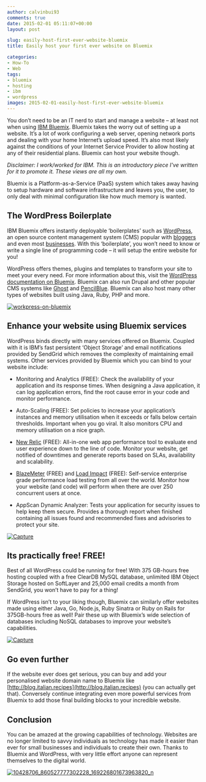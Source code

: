 ```yaml
---
author: calvinbui93
comments: true
date: 2015-02-01 05:11:07+00:00
layout: post

slug: easily-host-first-ever-website-bluemix
title: Easily host your first ever website on Bluemix

categories:
- How-To
- Web
tags:
- bluemix
- hosting
- ibm
- wordpress
images: 2015-02-01-easily-host-first-ever-website-bluemix
---
```


You don’t need to be an IT nerd to start and manage a website – at least not when using [IBM Bluemix](https://console.ng.bluemix.net/). Bluemix takes the worry out of setting up a website. It’s a lot of work configuring a web server, opening network ports and dealing with your home Internet’s upload speed. It’s also most likely against the conditions of your Internet Service Provider to allow hosting at any of their residential plans. Bluemix can host your website though.

<!-- more -->

_Disclaimer: I work/worked for IBM. This is an introductory piece I've written for it to promote it. These views are all my own._

Bluemix is a Platform-as-a-Service (PaaS) system which takes away having to setup hardware and software infrastructure and leaves you, the user, to only deal with minimal configuration like how much memory is wanted.


## The WordPress Boilerplate


IBM Bluemix offers instantly deployable ‘boilerplates’ such as [WordPress](https://wordpress.com/), an open source content management system (CMS) popular with [bloggers](http://cutepuppylove.me/) and even most [businesses](http://www.sonymusic.com/). With this ‘boilerplate’, you won’t need to know or write a single line of programming code – it will setup the entire website for you!

WordPress offers themes, plugins and templates to transform your site to meet your every need. For more information about this, visit the [WordPress documentation on Bluemix](https://www.ng.bluemix.net/docs/#starters/wordpress/index.html). Bluemix can also run Drupal and other popular CMS systems like [Ghost](https://github.com/ibmjstart/bluemix-ghost-js) and [PencilBlue](https://github.com/pencilblue/pencilblue/wiki/Cloud-Hosting:-IBM-Bluemix). Bluemix can also host many other types of websites built using Java, Ruby, PHP and more.

[![workpress-on-bluemix](https://calvin.me/mymedia/uploads/2015/01/workpress-on-bluemix.png)](https://calvin.me/mymedia/uploads/2015/01/workpress-on-bluemix.png)


## Enhance your website using Bluemix services


WordPress binds directly with many services offered on Bluemix. Coupled with it is IBM’s fast persistent ‘Object Storage’ and email notifications provided by SendGrid which removes the complexity of maintaining email systems. Other services provided by Bluemix which you can bind to your website include:



	
  * Monitoring and Analytics (FREE): Check the availability of your application and its response times. When designing a Java application, it can log application errors, find the root cause error in your code and monitor performance.

	
  * Auto-Scaling (FREE): Set policies to increase your application’s instances and memory utilisation when it exceeds or falls below certain thresholds. Important when you go viral. It also monitors CPU and memory utilisation on a nice graph.

	
  * [New Relic](http://newrelic.com/) (FREE): All-in-one web app performance tool to evaluate end user experience down to the line of code. Monitor your website, get notified of downtimes and generate reports based on SLAs, availability and scalability.

	
  * [BlazeMeter](http://blazemeter.com/) (FREE) and [Load Impact](https://loadimpact.com) (FREE): Self-service enterprise grade performance load testing from all over the world. Monitor how your website (and code) will perform when there are over 250 concurrent users at once.

	
  * AppScan Dynamic Analyzer: Tests your application for security issues to help keep them secure. Provides a thorough report when finished containing all issues found and recommended fixes and advisories to protect your site.


[![Capture](https://calvin.me/mymedia/uploads/2015/01/Capture.png)](https://calvin.me/mymedia/uploads/2015/01/Capture.png)


## Its practically free! FREE!


Best of all WordPress could be running for free! With 375 GB-hours free hosting coupled with a free ClearDB MySQL database, unlimited IBM Object Storage hosted on SoftLayer and 25,000 email credits a month from SendGrid, you won’t have to pay for a thing!

If WordPress isn’t to your liking though, Bluemix can similarly offer websites made using either Java, Go, Node.js, Ruby Sinatra or Ruby on Rails for 375GB-hours free as well! Pair these up with Bluemix’s wide selection of databases including NoSQL databases to improve your website’s capabilities.

[![Capture](http://calvinbuiblog.files.wordpress.com/2015/01/capture1.png)](http://calvinbuiblog.files.wordpress.com/2015/01/capture1.png)


## Go even further


If the website ever does get serious, you can buy and add your personalised website domain name to Bluemix like [http://blog.italian.recipes](http://blog.italian.recipes) (you can actually get that). Conversely continue integrating even more powerful services from Bluemix to add those final building blocks to your incredible website.


## Conclusion


You can be amazed at the growing capabilities of technology. Websites are no longer limited to savvy individuals as technology has made it easier than ever for small businesses and individuals to create their own. Thanks to Bluemix and WordPress, with very little effort anyone can represent themselves to the digital world.

[![10428706_860527777302228_169226801673963820_n](http://calvinbuiblog.files.wordpress.com/2015/01/10428706_860527777302228_169226801673963820_n.png)](http://calvinbuiblog.files.wordpress.com/2015/01/10428706_860527777302228_169226801673963820_n.png)
